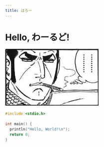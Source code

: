 ```yaml
---
title: はろー
---
```

# Hello, わーるど!

![エビフライトライアングル](pic.jpg "サンプル")

```c
#include <stdio.h>

int main() {
  println("Hello, World!\n");
  return 0;
}
```
